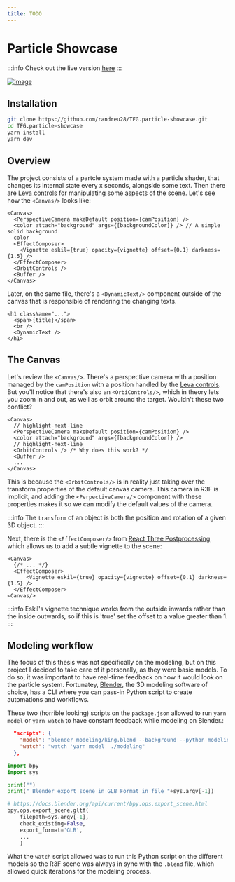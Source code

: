 ```yaml
---
title: TODO
---
```


# Particle Showcase

:::info
Check out the live version [here](https://particle-showcase.vercel.app/)
:::

[![image](/img/particleShowcase.png)](https://particle-showcase.vercel.app/)

## Installation

```bash
git clone https://github.com/randreu28/TFG.particle-showcase.git
cd TFG.particle-showcase
yarn install
yarn dev
```

## Overview

The project consists of a partcle system made with a particle shader, that changes its internal state every x seconds, alongside some text. Then there are [Leva controls](/docs/common-libraries#leva-controls) for manipulating some aspects of the scene. Let's see how the `<Canvas/>` looks like:

```tsx title="/src/App.tsx"
<Canvas>
  <PerspectiveCamera makeDefault position={camPosition} />
  <color attach="background" args={[backgroundColor]} /> // A simple solid background
  color
  <EffectComposer>
    <Vignette eskil={true} opacity={vignette} offset={0.1} darkness={1.5} />
  </EffectComposer>
  <OrbitControls />
  <Buffer />
</Canvas>
```

Later, on the same file, there's a `<DynamicText/>` component outside of the canvas that is responsible of rendering the changing texts.

```tsx
<h1 className="...">
  <span>{title}</span>
  <br />
  <DynamicText />
</h1>
```

## The Canvas

Let's review the `<Canvas/>`. There's a perspective camera with a position managed by the `camPosition` with a position handled by the [Leva controls](/docs/common-libraries#leva-controls). But you'll notice that there's also an `<OrbiControls/>`, which in theory lets you zoom in and out, as well as orbit around the target. Wouldn't these two conflict?

```tsx title="/src/App.tsx"
<Canvas>
  // highlight-next-line
  <PerspectiveCamera makeDefault position={camPosition} />
  <color attach="background" args={[backgroundColor]} />
  // highlight-next-line
  <OrbitControls /> /* Why does this work? */
  <Buffer />
  ...
</Canvas>
```

This is because the `<OrbitControls/>` is in reality just taking over the transform properties of the default canvas camera. This camera in R3F is implicit, and adding the `<PerpectiveCamera/>` component with these properties makes it so we can modify the default values of the camera.

:::info
The `transform` of an object is both the position and rotation of a given 3D object.
:::

Next, there is the `<EffectComposer/>` from [React Three Postprocessing](https://docs.pmnd.rs/react-postprocessing/introduction), which allows us to add a subtle vignette to the scene:

```tsx
<Canvas>
  {/* ... */}
  <EffectComposer>
      <Vignette eskil={true} opacity={vignette} offset={0.1} darkness={1.5} />
  </EffectComposer>
<Canvas/>
```

:::info
Eskil's vignette technique works from the outside inwards rather
than the inside outwards, so if this is 'true' set the offset
to a value greater than 1.
:::

## Modeling workflow

The focus of this thesis was not specifically on the modeling, but on this project I decided to take care of it personally, as they were basic models. To do so, it was important to have real-time feedback on how it would look on the particle system. Fortunatey, [Blender](https://www.blender.org/), the 3D modeling software of choice, has a CLI where you can pass-in Python script to create automations and workflows.

These two (horrible looking) scripts on the `package.json` allowed to run `yarn model` or `yarn watch` to have constant feedback while modeling on Blender.:

```json title="package.json"
  "scripts": {
    "model": "blender modeling/king.blend --background --python modeling/export_glb.py -- public/models/king.glb && blender modeling/lightbulb.blend --background --python modeling/export_glb.py -- public/models/lightbulb.glb && blender modeling/rocket.blend --background --python modeling/export_glb.py -- public/models/rocket.glb",
    "watch": "watch 'yarn model' ./modeling"
  },
```

```python
import bpy
import sys

print("")
print(" Blender export scene in GLB Format in file "+sys.argv[-1])

# https://docs.blender.org/api/current/bpy.ops.export_scene.html
bpy.ops.export_scene.gltf(
    filepath=sys.argv[-1],
    check_existing=False,
    export_format='GLB',
    ...
    )
```

What the `watch` script allowed was to run this Python script on the different models so the R3F scene was always in sync with the `.blend` file, which allowed quick iterations for the modeling process.
